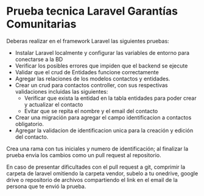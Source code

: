 # Prueba tecnica Laravel Garantías Comunitarias
Deberas realizar en el framework Laravel las siguientes pruebas:
- Instalar Laravel localmente y configurar las variables de entorno para conectarse a la BD
- Verificar los posibles errores que impiden que el backend se ejecute
- Validar que el crud de Entidades funcione correctamente
- Agregar las relaciones de los modelos contactos y entidades.
- Crear un crud para contactos controller, con sus respectivas validaciones incluidas las siguientes:
    - Verificar que exista la entidad en la tabla entidades para poder crear y actualizar el contacto
    - Evitar que se repita el nombre y el email del contacto
- Crear una migración para agregar el campo identificacion a contactos obligatorio.
- Agregar la validacion de identificacion unica para la creación y edición del contacto.

Crea una rama con tus iniciales y numero de identificación; al finalizar la prueba envia los cambios como un pull request al repositorio.

En caso de presentar dificultades con el pull request a git, comprimir la carpeta de laravel omitiendo la carpeta vendor, subelo a tu onedrive, google drive o repositorio de archivos compartiendo el link en el email de la persona que te envió la prueba.